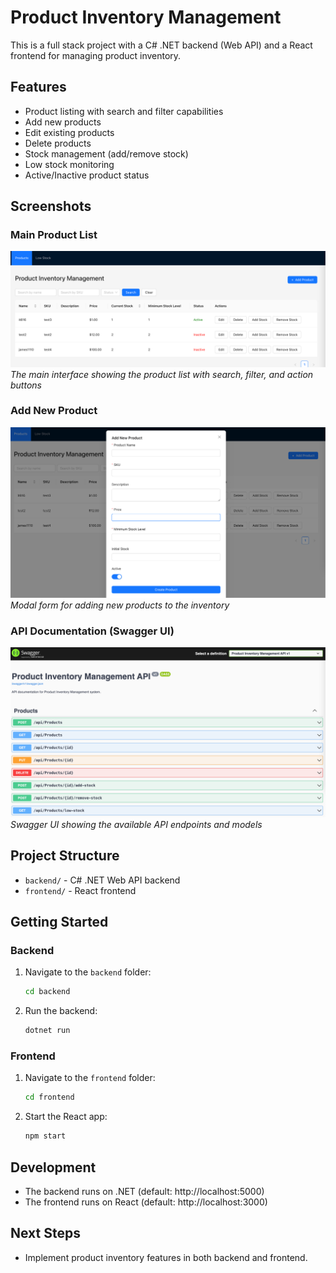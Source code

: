 # Product Inventory Management

This is a full stack project with a C# .NET backend (Web API) and a React frontend for managing product inventory.

## Features

- Product listing with search and filter capabilities
- Add new products
- Edit existing products
- Delete products
- Stock management (add/remove stock)
- Low stock monitoring
- Active/Inactive product status

## Screenshots

### Main Product List
![Main Product List](screenshots/main.png)
*The main interface showing the product list with search, filter, and action buttons*

### Add New Product
![Add Product Form](screenshots/add%20product.png)
*Modal form for adding new products to the inventory*

### API Documentation (Swagger UI)
![Swagger API Documentation](screenshots/swagger.png)
*Swagger UI showing the available API endpoints and models*

## Project Structure
- `backend/` - C# .NET Web API backend
- `frontend/` - React frontend

## Getting Started

### Backend
1. Navigate to the `backend` folder:
   ```sh
   cd backend
   ```
2. Run the backend:
   ```sh
   dotnet run
   ```

### Frontend
1. Navigate to the `frontend` folder:
   ```sh
   cd frontend
   ```
2. Start the React app:
   ```sh
   npm start
   ```

## Development
- The backend runs on .NET (default: http://localhost:5000)
- The frontend runs on React (default: http://localhost:3000)

## Next Steps
- Implement product inventory features in both backend and frontend.
